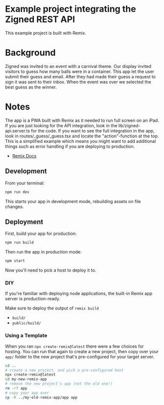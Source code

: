 # Example project integrating the Zigned REST API

This example project is built with Remix.

# Background
Zigned was invited to an event with a carnival theme. Our display invited visitors to guess how many balls were in a container. This app let the user submit their guess and email. After they had made their guess a request to sign it was sent to their inbox. When the event was over we selected the best guess as the winner.

# Notes

The app is a PWA built with Remix as it needed to run full screen on an iPad. If you are just looking for the API integration, look in the lib/zigned-api.server.ts for the code. If you want to see the full integration in the app, look in routes/_guess/_guess.tsx and locate the "action"-function at the top.
This is a simplified example which means you might want to add additional things such as error handling if you are deploying to production.



- [Remix Docs](https://remix.run/docs)

## Development

From your terminal:

```sh
npm run dev
```

This starts your app in development mode, rebuilding assets on file changes.

## Deployment

First, build your app for production:

```sh
npm run build
```

Then run the app in production mode:

```sh
npm start
```

Now you'll need to pick a host to deploy it to.

### DIY

If you're familiar with deploying node applications, the built-in Remix app server is production-ready.

Make sure to deploy the output of `remix build`

- `build/`
- `public/build/`

### Using a Template

When you ran `npx create-remix@latest` there were a few choices for hosting. You can run that again to create a new project, then copy over your `app/` folder to the new project that's pre-configured for your target server.

```sh
cd ..
# create a new project, and pick a pre-configured host
npx create-remix@latest
cd my-new-remix-app
# remove the new project's app (not the old one!)
rm -rf app
# copy your app over
cp -R ../my-old-remix-app/app app
```
